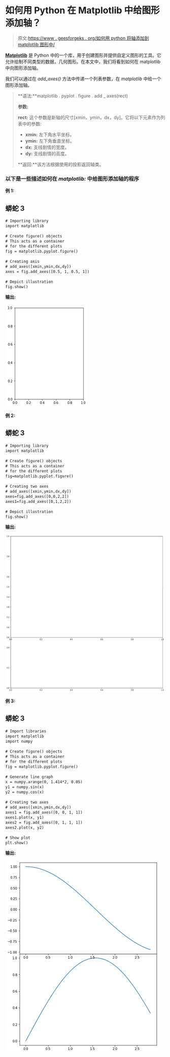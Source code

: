 # 如何用 Python 在 Matplotlib 中给图形添加轴？

> 原文:[https://www . geesforgeks . org/如何用 python 将轴添加到 matplotlib 图形中/](https://www.geeksforgeeks.org/how-to-add-axes-to-a-figure-in-matplotlib-with-python/)

[**Matplotlib**](https://www.geeksforgeeks.org/python-introduction-matplotlib/) 是 Python 中的一个库，用于创建图形并提供自定义图形的工具。它允许绘制不同类型的数据，几何图形。在本文中，我们将看到如何在 matplotlib 中向图形添加轴。

我们可以通过在 *add_axes()* 方法中传递一个列表参数，在 *matplotlib* 中给一个图形添加轴。

> **语法:**matplotlib . pyplot . figure . add _ axes(rect)
> 
> **参数:**
> 
> **rect:** 这个参数是新轴的尺寸[xmin，ymin，dx，dy]。它将以下元素作为列表中的参数:
> 
> *   **xmin:** 左下角水平坐标。
> *   **ymin:** 左下角垂直坐标。
> *   **dx:** 支线剧情的宽度。
> *   **dy:** 支线剧情的高度。
> 
> **返回:**该方法根据使用的投影返回轴类。

### 以下是一些描述如何在 *matplotlib:* 中给图形添加轴的程序

**例 1:**

## 蟒蛇 3

```
# Importing library
import matplotlib

# Create figure() objects
# This acts as a container
# for the different plots
fig = matplotlib.pyplot.figure()

# Creating axis
# add_axes([xmin,ymin,dx,dy])
axes = fig.add_axes([0.5, 1, 0.5, 1])

# Depict illustration
fig.show()
```

**输出:**

![](img/37bca725668dc83f783f384d0e60e09b.png)

**例 2:**

## 蟒蛇 3

```
# Importing library
import matplotlib

# Create figure() objects
# This acts as a container 
# for the different plots
fig=matplotlib.pyplot.figure() 

# Creating two axes
# add_axes([xmin,ymin,dx,dy])
axes=fig.add_axes([0,0,2,2]) 
axes1=fig.add_axes([0,1,2,2])

# Depict illustration
fig.show()
```

**输出:**

![](img/06b1d0ebc9c56f4ce3d8d962edfebaa4.png)

**例 3:**

## 蟒蛇 3

```
# Import libraries
import matplotlib
import numpy

# Create figure() objects
# This acts as a container
# for the different plots
fig = matplotlib.pyplot.figure()

# Generate line graph
x = numpy.arange(0, 1.414*2, 0.05)
y1 = numpy.sin(x)
y2 = numpy.cos(x)

# Creating two axes
# add_axes([xmin,ymin,dx,dy])
axes1 = fig.add_axes([0, 0, 1, 1])
axes1.plot(x, y1)
axes2 = fig.add_axes([0, 1, 1, 1])
axes2.plot(x, y2)

# Show plot
plt.show()
```

**输出:**

![](img/89532cb8c8e74f7876080cf38f16c14e.png)